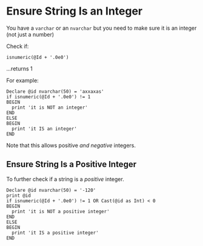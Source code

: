 ﻿# Ensure String Is an Integer

You have a `varchar` or an `nvarchar` but you need to make sure it is an integer (not just a number)

Check if:

	isnumeric(@Id + '.0e0')

...returns 1

For example:

	Declare @id nvarchar(50) = 'axxaxas'
	if isnumeric(@Id + '.0e0') != 1
	BEGIN
	  print 'it is NOT an integer'
	END
	ELSE
	BEGIN
	  print 'it IS an integer'
	END

Note that this allows positive *and negative* integers.

## Ensure String Is a Positive Integer

To further check if a string is a *positive* integer.

	Declare @id nvarchar(50) = '-120'
	print @id
	if isnumeric(@Id + '.0e0') != 1 OR Cast(@id as Int) < 0
	BEGIN
	  print 'it is NOT a positive integer'
	END
	ELSE
	BEGIN
	  print 'it IS a positive integer'
	END